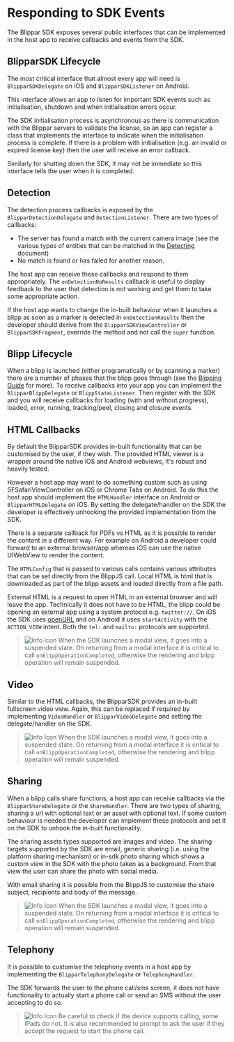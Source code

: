 # Responding to SDK Events

The Blippar SDK exposes several public interfaces that can be implemented in the host app to receive callbacks and events from the SDK.

## BlipparSDK Lifecycle

The most critical interface that almost every app will need is `BlipparSDKDelegate` on iOS and `BlipparSDKListener` on Android.

This interface allows an app to listen for important SDK events such as initialisation, shutdown and when initialisation errors occur.

The SDK initialisation process is asynchronous as there is communication with the Blippar servers to validate the license, so an app can register a class that implements the interface to indicate when the initialisation process is complete. If there is a problem with initialisation (e.g. an invalid or expired license key) then the user will receive an error callback.

Similarly for shutting down the SDK, it may not be immediate so this interface tells the user when it is completed.

## Detection

The detection process callbacks is exposed by the `BlipparDetectionDelegate` and `DetectionListener`. There are two types of callbacks:

* The server has found a match with the current camera image (see the various types of entities that can be matched in the [Detecting](../detection.md) document)
* No match is found or has failed for another reason.

The host app can receive these callbacks and respond to them appropriately. The `onDetectionNoResults` callback is useful to display feedback to the user that detection is not working and get them to take some appropriate action. 

If the host app wants to change the in-built behaviour when it launches a blipp as soon as a marker is detected in `onDetectionResults` then the developer should derive from the `BlipparSDKViewController` or `BlipparSDKFragment`, override the method and not call the `super` function. 

## Blipp Lifecycle

When a blipp is launched (either programatically or by scanning a marker) there are a number of phases that the blipp goes through (see the [Blipping Guide](../blipping.md) for more). To receive callbacks into your app you can implement the `BlipparBlippDelegate` or `BlippStateListener`. Then register with the SDK and you will receive callbacks for loading (with and without progress), loaded, error, running, tracking/peel, closing and closure events.

## HTML Callbacks

By default the BlipparSDK provides in-built functionality that can be customised by the user, if they wish.
The provided HTML viewer is a wrapper around the native iOS and Android webviews, it's robust and heavily tested. 

However a host app may want to do something custom such as using SFSafariViewController on iOS or Chrome Tabs on Android. To do this the host app should implement the `HTMLHandler` interface on Android or `BlipparHTMLDelegate` on iOS. By setting the delegate/handler on the SDK the developer is effectively unhooking the provided implementation from the SDK.

There is a separate callback for PDFs vs HTML as it is possible to render the content in a different way. For example on Android a developer could forward to an external browser/app whereas iOS can use the native UIWebView to render the content.

The `HTMLConfig` that is passed to various calls contains various attributes that can be set directly from the BlippJS call. Local HTML is html that is downloaded as part of the blipp assets and loaded directly from a file path. 

External HTML is a request to open HTML in an external browser and will leave the app. Technically it does not have to be HTML, the blipp could be opening an external app using a system protocol e.g. `twitter://`. On iOS the SDK uses [openURL](https://developer.apple.com/documentation/uikit/uiapplication/1648685-open) and on Android it uses `startActivity` with the `ACTION_VIEW` intent. Both the `tel:` and `mailto:` protocols are supported.  

>![Info Icon](https://blippar-devportal-dev.s3.amazonaws.com/media/uploads/BlipparSDK_Info.png) 
>When the SDK launches a modal view, it goes into a suspended state. On returning from a modal interface it is critical to call `onBlippOperationCompleted`, otherwise the rendering and blipp operation will remain suspended.

## Video

Similar to the HTML callbacks, the BlipparSDK provides an in-built fullscreen video view.
Again, this can be replaced if required by implementing `VideoHandler` or `BlipparVideoDelegate` and setting the delegate/handler on the SDK.

>![Info Icon](https://blippar-devportal-dev.s3.amazonaws.com/media/uploads/BlipparSDK_Info.png) 
>When the SDK launches a modal view, it goes into a suspended state. On returning from a modal interface it is critical to call `onBlippOperationCompleted`, otherwise the rendering and blipp operation will remain suspended.

## Sharing

When a blipp calls share functions, a host app can receive callbacks via the `BlipparShareDelegate` or the `ShareHandler`. There are two types of sharing, sharing a url with optional text or an asset with optional text.
If some custom behaviour is needed the developer can implement these protocols and set it on the SDK to unhook the in-built functionality.

The sharing assets types supported are images and video.
The sharing targets supported by the SDK are email, generic sharing (i.e. using the platform sharing mechanism) or in-sdk photo sharing which shows a custom view in the SDK with the photo taken as a background. From that view the user can share the photo with social media.

With email sharing it is possible from the BlippJS to customise the share subject, recipients and body of the message.

>![Info Icon](https://blippar-devportal-dev.s3.amazonaws.com/media/uploads/BlipparSDK_Info.png) 
>When the SDK launches a modal view, it goes into a suspended state. On returning from a modal interface it is critical to call `onBlippOperationCompleted`, otherwise the rendering and blipp operation will remain suspended.

## Telephony

It is possible to customise the telephony events in a host app by implementing the `BlipparTelephonyDelegate` or `TelephonyHandler`. 

The SDK forwards the user to the phone call/sms screen, it does not have functionality to actually start a phone call or send an SMS without the user accepting to do so.

>![Info Icon](https://blippar-devportal-dev.s3.amazonaws.com/media/uploads/BlipparSDK_Info.png) 
>Be careful to check if the device supports calling, some iPads do not. It is also recommended to prompt to ask the user if they accept the request to start the phone call.


